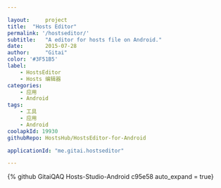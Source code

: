 ```yaml
---

layout:     project
title:	"Hosts Editor"
permalink: '/hostseditor/'
subtitle:   "A editor for hosts file on Android."
date:       2015-07-28
author:     "Gitai"
color: '#3F51B5'
label:
    - HostsEditor
    - Hosts 编辑器
categories:
    - 应用
    - Android
tags:
    - 工具
    - 应用
    - Android
coolapkId: 19930
githubRepo: HostsHub/HostsEditor-for-Android

applicationId: "me.gitai.hostseditor"

---
```


{% github GitaiQAQ Hosts-Studio-Android c95e58 auto_expand = true}

<!--more-->
